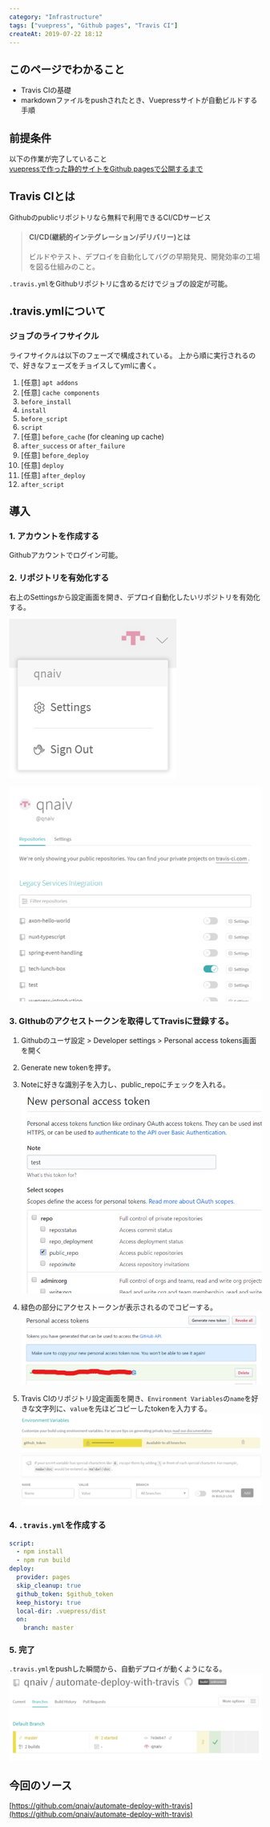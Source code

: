 ```yaml
---
category: "Infrastructure"
tags: ["vuepress", "Github pages", "Travis CI"]
createAt: 2019-07-22 18:12
---
```


## このページでわかること
- Travis CIの基礎
- markdownファイルをpushされたとき、Vuepressサイトが自動ビルドする手順

## 前提条件
以下の作業が完了していること  
[vuepressで作った静的サイトをGithub pagesで公開するまで](/posts/2019/06/15/vuepress-introduction.md)

## Travis CIとは
Githubのpublicリポジトリなら無料で利用できるCI/CDサービス

>#### CI/CD(継続的インテグレーション/デリバリー)とは
>ビルドやテスト、デプロイを自動化してバグの早期発見、開発効率の工場を図る仕組みのこと。

`.travis.yml`をGithubリポジトリに含めるだけでジョブの設定が可能。

## .travis.ymlについて

### ジョブのライフサイクル
ライフサイクルは以下のフェーズで構成されている。
上から順に実行されるので、好きなフェーズをチョイスしてymlに書く。

1. [任意] `apt addons`
2. [任意] `cache components`
3. `before_install`
4. `install`
5. `before_script`
6. `script`
7. [任意] `before_cache` (for cleaning up cache)
8. `after_success` or `after_failure`
9. [任意] `before_deploy`
10. [任意] `deploy`
11. [任意] `after_deploy`
12. `after_script`

## 導入

### 1. アカウントを作成する
Githubアカウントでログイン可能。

### 2. リポジトリを有効化する
右上のSettingsから設定画面を開き、デプロイ自動化したいリポジトリを有効化する。

![image1](./vuepress-automate-deployment-with-travis-1.png)

![image2](./vuepress-automate-deployment-with-travis-2.png)

### 3. GIthubのアクセストークンを取得してTravisに登録する。

1. Githubのユーザ設定 > Developer settings > Personal access tokens画面を開く
2. Generate new tokenを押す。
3. Noteに好きな識別子を入力し、public_repoにチェックを入れる。
![image3](./vuepress-automate-deployment-with-travis-3.png)

4. 緑色の部分にアクセストークンが表示されるのでコピーする。
![image4](./vuepress-automate-deployment-with-travis-4.png)

5. Travis CIのリポジトリ設定画面を開き、`Environment Variables`の`name`を好きな文字列に、`value`を先ほどコピーしたtokenを入力する。
![image5](./vuepress-automate-deployment-with-travis-5.png)

### 4. `.travis.yml`を作成する
``` yml
script:
  - npm install
  - npm run build
deploy:
  provider: pages
  skip_cleanup: true
  github_token: $github_token
  keep_history: true
  local-dir: .vuepress/dist
  on:
    branch: master
```

### 5. 完了
`.travis.yml`をpushした瞬間から、自動デプロイが動くようになる。
![image6](./vuepress-automate-deployment-with-travis-6.png)

## 今回のソース
[https://github.com/qnaiv/automate-deploy-with-travis](https://github.com/qnaiv/automate-deploy-with-travis)